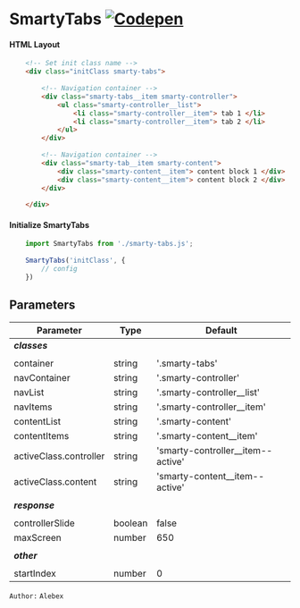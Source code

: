 SmartyTabs [![Codepen](https://travis-ci.org/fredrb/codepen-downloader.svg?branch=master)](https://codepen.io/Alebex/pen/EZpexa)
==========


#### HTML Layout
```html
    <!-- Set init class name -->
    <div class="initClass smarty-tabs">
    
        <!-- Navigation container -->
        <div class="smarty-tabs__item smarty-controller">
            <ul class="smarty-controller__list">
                <li class="smarty-controller__item"> tab 1 </li>
                <li class="smarty-controller__item"> tab 2 </li>
            </ul> 
        </div>
        
        <!-- Navigation container -->
        <div class="smarty-tab__item smarty-content">
            <div class="smarty-content__item"> content block 1 </div>
            <div class="smarty-content__item"> content block 2 </div>
        </div>
        
    </div>
```
#### Initialize SmartyTabs
```js
    import SmartyTabs from './smarty-tabs.js';
    
    SmartyTabs('initClass', {
        // config
    })
```

## Parameters

Parameter                  | Type      | Default
---------------------------|-----------|----------------
_**classes**_              |           |               
                           |           |                
container                  | string    | '.smarty-tabs'
navContainer               | string    | '.smarty-controller'
navList                    | string    | '.smarty-controller__list'
navItems                   | string    | '.smarty-controller__item'
contentList                | string    | '.smarty-content'
contentItems               | string    | '.smarty-content__item'
activeClass.controller     | string    | 'smarty-controller__item--active'
activeClass.content        | string    | 'smarty-content__item--active'
                           |           |                
_**response**_             |           |               
                           |           |                
controllerSlide            | boolean   | false
maxScreen                  | number    | 650
                           |           |                
_**other**_                |           |               
                           |           |                
startIndex                 | number    | 0

`Author:` `Alebex`
